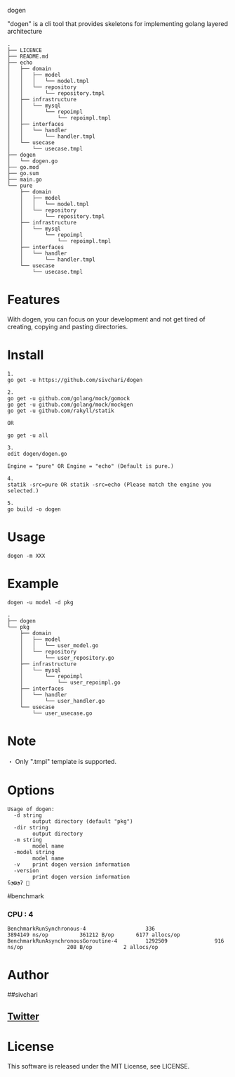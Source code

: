 dogen 
 
"dogen" is a cli tool that provides skeletons for implementing golang layered architecture

``` tree
.
├── LICENCE
├── README.md
├── echo
│   ├── domain
│   │   ├── model
│   │   │   └── model.tmpl
│   │   └── repository
│   │       └── repository.tmpl
│   ├── infrastructure
│   │   └── mysql
│   │       └── repoimpl
│   │           └── repoimpl.tmpl
│   ├── interfaces
│   │   └── handler
│   │       └── handler.tmpl
│   └── usecase
│       └── usecase.tmpl
├── dogen
│   └── dogen.go
├── go.mod
├── go.sum
├── main.go
└── pure
    ├── domain
    │   ├── model
    │   │   └── model.tmpl
    │   └── repository
    │       └── repository.tmpl
    ├── infrastructure
    │   └── mysql
    │       └── repoimpl
    │           └── repoimpl.tmpl
    ├── interfaces
    │   └── handler
    │       └── handler.tmpl
    └── usecase
        └── usecase.tmpl
```
 
 
# Features
With dogen, you can focus on your development and not get tired of creating, copying and pasting directories.

# Install
```
1. 
go get -u https://github.com/sivchari/dogen

2.
go get -u github.com/golang/mock/gomock
go get -u github.com/golang/mock/mockgen
go get -u github.com/rakyll/statik

OR

go get -u all

3.
edit dogen/dogen.go

Engine = "pure" OR Engine = "echo" (Default is pure.)

4.
statik -src=pure OR statik -src=echo (Please match the engine you selected.)

5. 
go build -o dogen
```

# Usage
 ``` command line
 dogen -m XXX
 ```

# Example
```
dogen -u model -d pkg  

.
├── dogen
└── pkg
    ├── domain
    │   ├── model
    │   │   └── user_model.go
    │   └── repository
    │       └── user_repository.go
    ├── infrastructure
    │   └── mysql
    │       └── repoimpl
    │           └── user_repoimpl.go
    ├── interfaces
    │   └── handler
    │       └── user_handler.go
    └── usecase
        └── user_usecase.go

```

# Note
・ Only ".tmpl" template is supported.

# Options
```
Usage of dogen:
  -d string
        output directory (default "pkg")
  -dir string
        output directory
  -m string
        model name
  -model string
        model name
  -v    print dogen version information
  -version
        print dogen version information
ʕ◔ϖ◔ʔ 🍭 
```

#benchmark
### CPU : 4
```
BenchmarkRunSynchronous-4                   336                   3894149 ns/op          361212 B/op       6177 allocs/op
BenchmarkRunAsynchronousGoroutine-4         1292509               916 ns/op              208 B/op          2 allocs/op
```

 
# Author

##sivchari
## [Twitter](https://twitter.com/sivchari)
 
# License
This software is released under the MIT License, see LICENSE.
